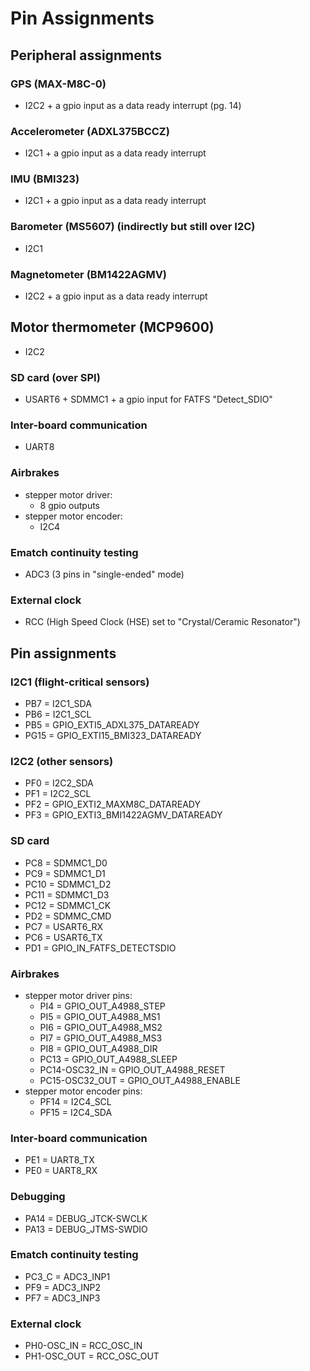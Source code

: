 # Pin Assignments


## Peripheral assignments


### GPS (MAX-M8C-0)
- I2C2 + a gpio input as a data ready interrupt (pg. 14)

### Accelerometer (ADXL375BCCZ)
- I2C1 + a gpio input as a data ready interrupt

### IMU (BMI323)
- I2C1 + a gpio input as a data ready interrupt

### Barometer (MS5607) (indirectly but still over I2C)
- I2C1

### Magnetometer (BM1422AGMV)
- I2C2 + a gpio input as a data ready interrupt

## Motor thermometer (MCP9600)
- I2C2

### SD card (over SPI)
- USART6 + SDMMC1 + a gpio input for FATFS "Detect_SDIO"

### Inter-board communication
- UART8

### Airbrakes
- stepper motor driver:
  - 8 gpio outputs
- stepper motor encoder:
  - I2C4

### Ematch continuity testing
- ADC3 (3 pins in "single-ended" mode)

### External clock
- RCC (High Speed Clock (HSE) set to "Crystal/Ceramic Resonator")


## Pin assignments


### I2C1 (flight-critical sensors)
- PB7 = I2C1_SDA
- PB6 = I2C1_SCL
- PB5 = GPIO_EXTI5_ADXL375_DATAREADY
- PG15 = GPIO_EXTI15_BMI323_DATAREADY

### I2C2 (other sensors)
- PF0 = I2C2_SDA
- PF1 = I2C2_SCL
- PF2 = GPIO_EXTI2_MAXM8C_DATAREADY
- PF3 = GPIO_EXTI3_BMI1422AGMV_DATAREADY

### SD card
- PC8 = SDMMC1_D0
- PC9 = SDMMC1_D1
- PC10 = SDMMC1_D2
- PC11 = SDMMC1_D3
- PC12 = SDMMC1_CK
- PD2 = SDMMC_CMD
- PC7 = USART6_RX
- PC6 = USART6_TX
- PD1 = GPIO_IN_FATFS_DETECTSDIO

### Airbrakes
- stepper motor driver pins:
  - PI4 = GPIO_OUT_A4988_STEP
  - PI5 = GPIO_OUT_A4988_MS1
  - PI6 = GPIO_OUT_A4988_MS2
  - PI7 = GPIO_OUT_A4988_MS3
  - PI8 = GPIO_OUT_A4988_DIR
  - PC13 = GPIO_OUT_A4988_SLEEP
  - PC14-OSC32_IN = GPIO_OUT_A4988_RESET
  - PC15-OSC32_OUT = GPIO_OUT_A4988_ENABLE
- stepper motor encoder pins:
  - PF14 = I2C4_SCL
  - PF15 = I2C4_SDA

### Inter-board communication
- PE1 = UART8_TX
- PE0 = UART8_RX

### Debugging
- PA14 = DEBUG_JTCK-SWCLK
- PA13 = DEBUG_JTMS-SWDIO

### Ematch continuity testing
- PC3_C = ADC3_INP1
- PF9 = ADC3_INP2
- PF7 = ADC3_INP3

### External clock
- PH0-OSC_IN = RCC_OSC_IN
- PH1-OSC_OUT = RCC_OSC_OUT

